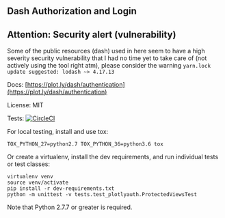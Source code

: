 ## Dash Authorization and Login

## Attention: Security alert (vulnerability)
Some of the public resources (dash) used in here seem to have a high severity security vulnerability that I had no time yet to take care of (not actively using the tool right atm), please consider the warning
`yarn.lock update suggested: lodash ~> 4.17.13`

Docs: [https://plot.ly/dash/authentication](https://plot.ly/dash/authentication)

License: MIT

Tests: [![CircleCI](https://circleci.com/gh/plotly/dash-auth.svg?style=svg)](https://circleci.com/gh/plotly/dash-auth)

For local testing, install and use tox:

```
TOX_PYTHON_27=python2.7 TOX_PYTHON_36=python3.6 tox
```

Or create a virtualenv, install the dev requirements, and run individual
tests or test classes:

```
virtualenv venv
source venv/activate
pip install -r dev-requirements.txt
python -m unittest -v tests.test_plotlyauth.ProtectedViewsTest
```

Note that Python 2.7.7 or greater is required.
